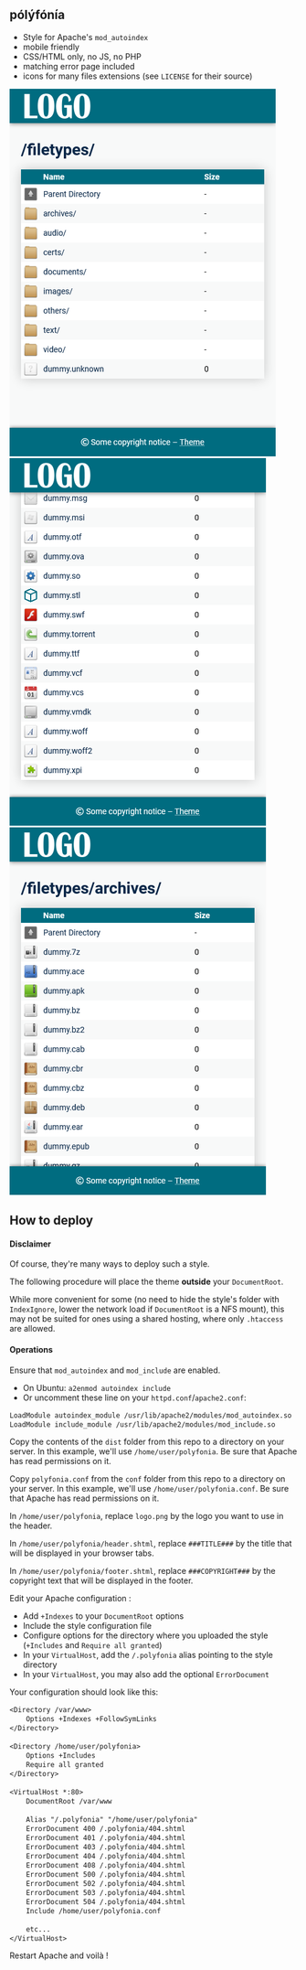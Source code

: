 ## pólýfónía

- Style for Apache's `mod_autoindex`
- mobile friendly
- CSS/HTML only, no JS, no PHP
- matching error page included
- icons for many files extensions (see `LICENSE` for their source)

![](readme/1.png)![](readme/2.png)![](readme/3.png)

## How to deploy

#### Disclaimer

Of course, they're many ways to deploy such a style.

The following procedure will place the theme **outside** your `DocumentRoot`. 

While more convenient for some (no need to hide the style's folder with `IndexIgnore`, lower the network load if `DocumentRoot` is a NFS mount), this may not be suited for ones using a shared hosting, where only `.htaccess` are allowed.

#### Operations

Ensure that `mod_autoindex` and `mod_include` are enabled.

- On Ubuntu: `a2enmod autoindex include`
- Or uncomment these line on your `httpd.conf`/`apache2.conf`:

```
LoadModule autoindex_module /usr/lib/apache2/modules/mod_autoindex.so
LoadModule include_module /usr/lib/apache2/modules/mod_include.so
```

Copy the contents of the `dist` folder from this repo to a directory on your server. In this example, we'll use `/home/user/polyfonia`. Be sure that Apache has read permissions on it.

Copy `polyfonia.conf` from the `conf` folder from this repo to a directory on your server. In this example, we'll use `/home/user/polyfonia.conf`. Be sure that Apache has read permissions on it.

In `/home/user/polyfonia`, replace `logo.png` by the logo you want to use in the header.

In `/home/user/polyfonia/header.shtml`, replace `###TITLE###` by the title that will be displayed in your browser tabs.

In `/home/user/polyfonia/footer.shtml`, replace `###COPYRIGHT###` by the copyright text that will be displayed in the footer.

Edit your Apache configuration :

- Add `+Indexes` to your `DocumentRoot` options
- Include the style configuration file
- Configure options for the directory where you uploaded the style (`+Includes` and `Require all granted`)
- In your `VirtualHost`, add the `/.polyfonia` alias pointing to the style directory
- In your `VirtualHost`, you may also add the optional `ErrorDocument`

Your configuration should look like this:

```
<Directory /var/www>
    Options +Indexes +FollowSymLinks
</Directory>

<Directory /home/user/polyfonia>
    Options +Includes
    Require all granted
</Directory>

<VirtualHost *:80>
    DocumentRoot /var/www

	Alias "/.polyfonia" "/home/user/polyfonia"
	ErrorDocument 400 /.polyfonia/404.shtml
	ErrorDocument 401 /.polyfonia/404.shtml
	ErrorDocument 403 /.polyfonia/404.shtml
	ErrorDocument 404 /.polyfonia/404.shtml
	ErrorDocument 408 /.polyfonia/404.shtml
	ErrorDocument 500 /.polyfonia/404.shtml
	ErrorDocument 502 /.polyfonia/404.shtml
	ErrorDocument 503 /.polyfonia/404.shtml
	ErrorDocument 504 /.polyfonia/404.shtml
	Include /home/user/polyfonia.conf

	etc...
</VirtualHost>
```

Restart Apache and voilà !





